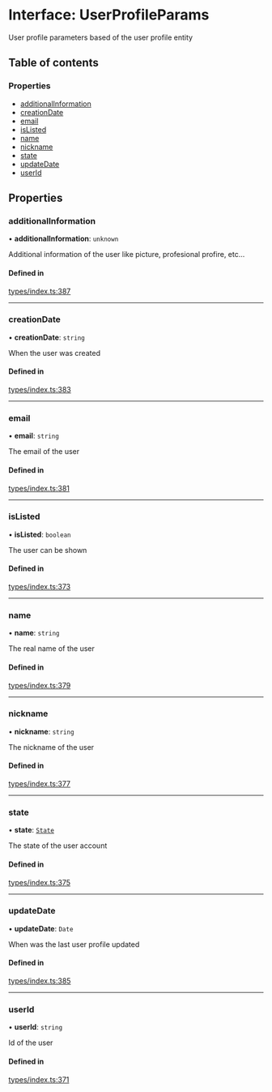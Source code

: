 # Interface: UserProfileParams

User profile parameters based of the user profile entity

## Table of contents

### Properties

- [additionalInformation](UserProfileParams.md#additionalinformation)
- [creationDate](UserProfileParams.md#creationdate)
- [email](UserProfileParams.md#email)
- [isListed](UserProfileParams.md#islisted)
- [name](UserProfileParams.md#name)
- [nickname](UserProfileParams.md#nickname)
- [state](UserProfileParams.md#state)
- [updateDate](UserProfileParams.md#updatedate)
- [userId](UserProfileParams.md#userid)

## Properties

### additionalInformation

• **additionalInformation**: `unknown`

Additional information of the user like picture, profesional profire, etc...

#### Defined in

[types/index.ts:387](https://github.com/nevermined-io/react-components/blob/25aa521/catalog/src/types/index.ts#L387)

___

### creationDate

• **creationDate**: `string`

When the user was created

#### Defined in

[types/index.ts:383](https://github.com/nevermined-io/react-components/blob/25aa521/catalog/src/types/index.ts#L383)

___

### email

• **email**: `string`

The email of the user

#### Defined in

[types/index.ts:381](https://github.com/nevermined-io/react-components/blob/25aa521/catalog/src/types/index.ts#L381)

___

### isListed

• **isListed**: `boolean`

The user can be shown

#### Defined in

[types/index.ts:373](https://github.com/nevermined-io/react-components/blob/25aa521/catalog/src/types/index.ts#L373)

___

### name

• **name**: `string`

The real name of the user

#### Defined in

[types/index.ts:379](https://github.com/nevermined-io/react-components/blob/25aa521/catalog/src/types/index.ts#L379)

___

### nickname

• **nickname**: `string`

The nickname of the user

#### Defined in

[types/index.ts:377](https://github.com/nevermined-io/react-components/blob/25aa521/catalog/src/types/index.ts#L377)

___

### state

• **state**: [`State`](../enums/State.md)

The state of the user account

#### Defined in

[types/index.ts:375](https://github.com/nevermined-io/react-components/blob/25aa521/catalog/src/types/index.ts#L375)

___

### updateDate

• **updateDate**: `Date`

When was the last user profile updated

#### Defined in

[types/index.ts:385](https://github.com/nevermined-io/react-components/blob/25aa521/catalog/src/types/index.ts#L385)

___

### userId

• **userId**: `string`

Id of the user

#### Defined in

[types/index.ts:371](https://github.com/nevermined-io/react-components/blob/25aa521/catalog/src/types/index.ts#L371)
